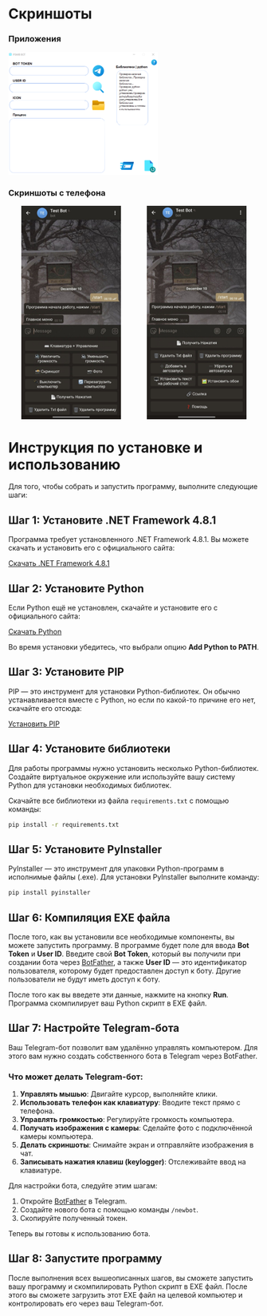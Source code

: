 # Скриншоты

### Приложения
<img src="https://github.com/gaxapar/Keylogger_via_Telegram/blob/main/images/Screenshot%20(46).png" width="300" />

### Скриншоты с телефона
<div style="display: flex; justify-content: space-around;">
  <img src="https://github.com/gaxapar/Keylogger_via_Telegram/blob/main/images/phone_scr1" width="200" />
  <img src="https://github.com/gaxapar/Keylogger_via_Telegram/blob/main/images/phone_scr2" width="200" />
</div>

# Инструкция по установке и использованию

Для того, чтобы собрать и запустить программу, выполните следующие шаги:

## Шаг 1: Установите .NET Framework 4.8.1

Программа требует установленного .NET Framework 4.8.1. Вы можете скачать и установить его с официального сайта:

[Скачать .NET Framework 4.8.1](https://dotnet.microsoft.com/download/dotnet-framework)

## Шаг 2: Установите Python

Если Python ещё не установлен, скачайте и установите его с официального сайта:

[Скачать Python](https://www.python.org/downloads/)

Во время установки убедитесь, что выбрали опцию **Add Python to PATH**.

## Шаг 3: Установите PIP

PIP — это инструмент для установки Python-библиотек. Он обычно устанавливается вместе с Python, но если по какой-то причине его нет, скачайте его отсюда:

[Установить PIP](https://pip.pypa.io/en/stable/installation/)

## Шаг 4: Установите библиотеки

Для работы программы нужно установить несколько Python-библиотек. Создайте виртуальное окружение или используйте вашу систему Python для установки необходимых библиотек.

Скачайте все библиотеки из файла `requirements.txt` с помощью команды:

```bash
pip install -r requirements.txt
```

## Шаг 5: Установите PyInstaller

PyInstaller — это инструмент для упаковки Python-программ в исполнимые файлы (.exe). Для установки PyInstaller выполните команду:

```bash
pip install pyinstaller
```

## Шаг 6: Компиляция EXE файла

После того, как вы установили все необходимые компоненты, вы можете запустить программу. В программе будет поле для ввода **Bot Token** и **User ID**. Введите свой **Bot Token**, который вы получили при создании бота через [BotFather](https://core.telegram.org/bots#botfather), а также **User ID** — это идентификатор пользователя, которому будет предоставлен доступ к боту. Другие пользователи не будут иметь доступ к боту.

После того как вы введете эти данные, нажмите на кнопку **Run**. Программа скомпилирует ваш Python скрипт в EXE файл.

## Шаг 7: Настройте Telegram-бота

Ваш Telegram-бот позволит вам удалённо управлять компьютером. Для этого вам нужно создать собственного бота в Telegram через BotFather.

### Что может делать Telegram-бот:
1. **Управлять мышью**: Двигайте курсор, выполняйте клики.
2. **Использовать телефон как клавиатуру**: Вводите текст прямо с телефона.
3. **Управлять громкостью**: Регулируйте громкость компьютера.
4. **Получать изображения с камеры**: Сделайте фото с подключённой камеры компьютера.
5. **Делать скриншоты**: Снимайте экран и отправляйте изображения в чат.
6. **Записывать нажатия клавиш (keylogger)**: Отслеживайте ввод на клавиатуре.

Для настройки бота, следуйте этим шагам:
1. Откройте [BotFather](https://core.telegram.org/bots#botfather) в Telegram.
2. Создайте нового бота с помощью команды `/newbot`.
3. Скопируйте полученный токен.

Теперь вы готовы к использованию бота.

## Шаг 8: Запустите программу

После выполнения всех вышеописанных шагов, вы сможете запустить вашу программу и скомпилировать Python скрипт в EXE файл. После этого вы сможете загрузить этот EXE файл на целевой компьютер и контролировать его через ваш Telegram-бот.
